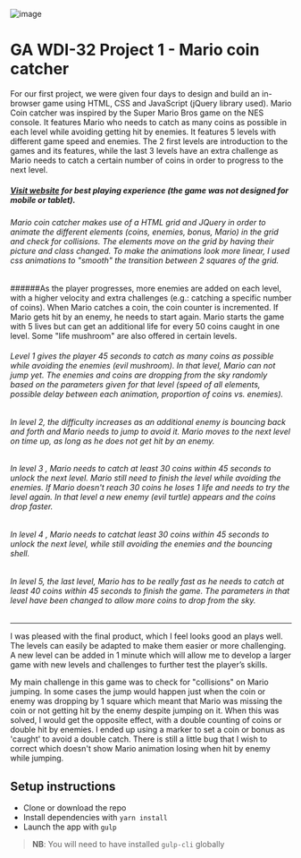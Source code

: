![image](https://ga-dash.s3.amazonaws.com/production/assets/logo-9f88ae6c9c3871690e33280fcf557f33.png)

# GA WDI-32 Project 1 - Mario coin catcher
For our first project, we were given four days to design and build an in-browser game using HTML, CSS and JavaScript (jQuery library used). Mario Coin catcher was inspired by the Super Mario Bros game on the NES console. It features Mario who needs to catch as many coins as possible in each level while avoiding getting hit by enemies.
It features 5 levels with different game speed and enemies. The 2 first levels are introduction to the games and its features, while the last 3 levels have an extra challenge as Mario needs to catch a certain number of coins in order to progress to the next level.

##### [Visit website](https://peaceful-mesa-16247.herokuapp.com/) for best playing experience (the game was not designed for mobile or tablet).

###### Mario coin catcher makes use of a HTML grid and JQuery in order to animate the different elements (coins, enemies, bonus, Mario) in the grid and check for collisions. The elements move on the grid by having their picture and class changed. To make the animations look more linear, I used css animations to "smooth" the transition between 2 squares of the grid.

######As the player progresses, more enemies are added on each level, with a higher velocity and extra challenges (e.g.: catching a specific number of coins). When Mario catches a coin, the coin counter is incremented. If Mario gets hit by an enemy, he needs to start again. Mario starts the game with 5 lives but can get an additional life for every 50 coins caught in one level. Some "life mushroom" are also offered in certain levels.

###### Level 1 gives the player 45 seconds to catch as many coins as possible while avoiding the enemies (evil mushroom). In that level, Mario can not jump yet. The enemies and coins are dropping from the sky randomly based on the parameters given for that level (speed of all elements, possible delay between each animation, proportion of coins vs. enemies).
<blockquote class="imgur-embed-pub" lang="en" data-id="a/Wxphh"><a href="//imgur.com/Wxphh"></a></blockquote><script async src="//s.imgur.com/min/embed.js" charset="utf-8"></script>

###### In level 2, the difficulty increases as an additional enemy is bouncing back and forth and Mario needs to jump to avoid it. Mario moves to the next level on time up, as long as he does not get hit by an enemy.


###### In level 3 , Mario needs to catch at least 30 coins within 45 seconds to unlock the next level. Mario still need to finish the level while avoiding the enemies. If Mario doesn't reach 30 coins he loses 1 life and needs to try the level again. In that level a new enemy (evil turtle) appears and the coins drop faster.

###### In level 4 , Mario needs to catchat least 30 coins within 45 seconds to unlock the next level, while still avoiding the enemies and the bouncing shell.

###### In level 5, the last level, Mario has to be really fast as he needs to catch at least 40 coins within 45 seconds to finish the game. The parameters in that level have been changed to allow more coins to drop from the sky.

---
I was pleased with the final product, which I feel looks good an plays well. The levels can easily be adapted to make them easier or more challenging. A new level can be added in 1 minute which will allow me to develop a larger game with new levels and challenges to further test the player’s skills.

My main challenge in this game was to check for "collisions" on Mario jumping. In some cases the jump would happen just when the coin or enemy was dropping by 1 square which meant that Mario was missing the coin or not getting hit by the enemy despite jumping on it.
When this was solved, I would get the opposite effect, with a double counting of coins or double hit by enemies. I ended up using a marker to set a coin or bonus as 'caught' to avoid a double catch.
There is still a little bug that I wish to correct which doesn't show Mario animation losing when hit by enemy while jumping.

## Setup instructions

- Clone or download the repo
- Install dependencies with `yarn install`
- Launch the app with `gulp`

>**NB**: You will need to have installed `gulp-cli` globally
